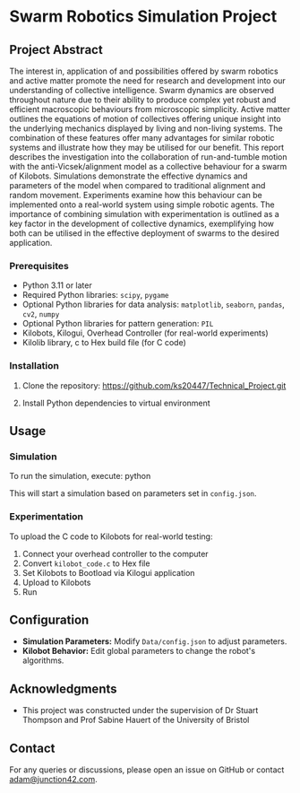 # Swarm Robotics Simulation Project

## Project Abstract

The interest in, application of and possibilities offered by swarm robotics and active matter promote the need for research and development into our understanding of collective intelligence. Swarm dynamics are observed throughout nature due to their ability to produce complex yet robust and efficient macroscopic behaviours from microscopic simplicity. Active matter outlines the equations of motion of collectives offering unique insight into the underlying mechanics displayed by living and non-living systems. The combination of these features offer many advantages for similar robotic systems and illustrate how they may be utilised for our benefit. This report describes the investigation into the collaboration of run-and-tumble motion with the anti-Vicsek/alignment model as a collective behaviour for a swarm of Kilobots. Simulations demonstrate the effective dynamics and parameters of the model when compared to traditional alignment and random movement. Experiments examine how this behaviour can be implemented onto a real-world system using simple robotic agents. The importance of combining simulation with experimentation is outlined as a key factor in the development of collective dynamics, exemplifying how both can be utilised in the effective deployment of swarms to the desired application.

### Prerequisites
- Python 3.11 or later
- Required Python libraries: `scipy`, `pygame`
- Optional Python libraries for data analysis: `matplotlib`, `seaborn`, `pandas`, `cv2`, `numpy` 
- Optional Python libraries for pattern generation: `PIL`
- Kilobots, Kilogui, Overhead Controller (for real-world experiments)
- Kilolib library, c to Hex build file (for C code)

### Installation
1. Clone the repository:
https://github.com/ks20447/Technical_Project.git

2. Install Python dependencies to virtual environment

## Usage

### Simulation
To run the simulation, execute:
python 

This will start a simulation based on parameters set in `config.json`.

### Experimentation
To upload the C code to Kilobots for real-world testing:
1. Connect your overhead controller to the computer
2. Convert `kilobot_code.c` to Hex file
3. Set Kilobots to Bootload via Kilogui application
4. Upload to Kilobots
5. Run


## Configuration
- **Simulation Parameters:** Modify `Data/config.json` to adjust parameters.
- **Kilobot Behavior:** Edit global parameters to change the robot's algorithms.

## Acknowledgments
- This project was constructed under the supervision of Dr Stuart Thompson and Prof Sabine Hauert of the University of Bristol

## Contact
For any queries or discussions, please open an issue on GitHub or contact adam@junction42.com.

